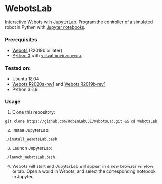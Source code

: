 # WebotsLab
Interactive Webots with JupyterLab. Program the controller of a simulated robot in Python with [Jupyter notebooks](https://jupyter.org/).

### Prerequisites

* [Webots](https://cyberbotics.com/) (R2019b or later)
* [Python 3](https://www.python.org/) with [virtual environments](https://docs.python.org/3/tutorial/venv.html)

### Tested on:

* Ubuntu 18.04
* [Webots R2020a-rev1](https://github.com/cyberbotics/webots/releases/tag/R2020a-rev1) and
  [Webots R2019b-rev1](https://github.com/cyberbotics/webots/releases/tag/R2019b-rev1)
* Python 3.6.9

### Usage

1. Clone this repository:
```
git clone https://github.com/RobInLabUJI/WebotsLab.git && cd WebotsLab
```

2. Install JupyterLab:
```
./install_WebotsLab.bash
```

3. Launch JupyterLab:
```
./launch_WebotsLab.bash
```

4. Webots will start and JupyterLab will appear in a new browser window or tab. Open a world in Webots, and select the corresponding notebook in Jupyter.
